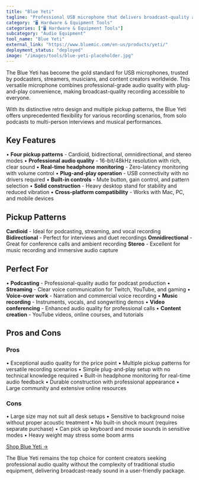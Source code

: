 ```yaml
---
title: "Blue Yeti"
tagline: "Professional USB microphone that delivers broadcast-quality audio for content creators"
category: "🖥️ Hardware & Equipment Tools"
categories: ["🖥️ Hardware & Equipment Tools"]
subcategory: "Audio Equipment"
tool_name: "Blue Yeti"
external_link: "https://www.bluemic.com/en-us/products/yeti/"
deployment_status: "deployed"
image: "/images/tools/blue-yeti-placeholder.jpg"
---
```


The Blue Yeti has become the gold standard for USB microphones, trusted by podcasters, streamers, musicians, and content creators worldwide. This versatile microphone combines professional-grade audio quality with plug-and-play convenience, making broadcast-quality recording accessible to everyone.

With its distinctive retro design and multiple pickup patterns, the Blue Yeti offers unprecedented flexibility for various recording scenarios, from solo podcasts to multi-person interviews and musical performances.

## Key Features

• **Four pickup patterns** - Cardioid, bidirectional, omnidirectional, and stereo modes
• **Professional audio quality** - 16-bit/48kHz resolution with rich, clear sound
• **Real-time headphone monitoring** - Zero-latency monitoring with volume control
• **Plug-and-play operation** - USB connectivity with no drivers required
• **Built-in controls** - Mute button, gain control, and pattern selection
• **Solid construction** - Heavy desktop stand for stability and reduced vibration
• **Cross-platform compatibility** - Works with Mac, PC, and mobile devices

## Pickup Patterns

**Cardioid** - Ideal for podcasting, streaming, and vocal recording
**Bidirectional** - Perfect for interviews and duet recordings
**Omnidirectional** - Great for conference calls and ambient recording
**Stereo** - Excellent for music recording and immersive audio capture

## Perfect For

• **Podcasting** - Professional-quality audio for podcast production
• **Streaming** - Clear voice communication for Twitch, YouTube, and gaming
• **Voice-over work** - Narration and commercial voice recording
• **Music recording** - Instruments, vocals, and songwriting demos
• **Video conferencing** - Enhanced audio quality for professional calls
• **Content creation** - YouTube videos, online courses, and tutorials

## Pros and Cons

### Pros
• Exceptional audio quality for the price point
• Multiple pickup patterns for versatile recording scenarios
• Simple plug-and-play setup with no technical knowledge required
• Built-in headphone monitoring for real-time audio feedback
• Durable construction with professional appearance
• Large community and extensive online resources

### Cons
• Large size may not suit all desk setups
• Sensitive to background noise without proper acoustic treatment
• No built-in shock mount (requires separate purchase)
• Can pick up keyboard and mouse sounds in sensitive modes
• Heavy weight may stress some boom arms

[Shop Blue Yeti →](https://www.bluemic.com/en-us/products/yeti/)

The Blue Yeti remains the top choice for content creators seeking professional audio quality without the complexity of traditional studio equipment, delivering broadcast-ready sound in a user-friendly package.